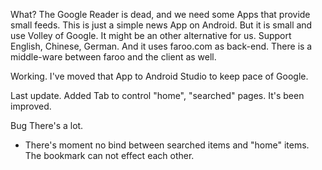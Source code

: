 What?
The Google Reader is dead, and we need some Apps that provide small feeds.
This is just a simple news App on Android. But it is small and use Volley of Google. It might be an other alternative for us. Support English, Chinese, German. And it uses faroo.com as  back-end. There is a middle-ware between faroo and the client as well.

Working.
I've moved that App to Android Studio to keep pace of Google.

Last update.
Added Tab to control "home", "searched" pages. It's been improved.

Bug
There's a lot. 
  *  There's moment no bind between searched items and "home" items. The bookmark can not effect each other.
